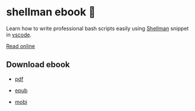 # shellman ebook :orange_book:

Learn how to write professional bash scripts easily using [Shellman](https://marketplace.visualstudio.com/items?itemName=Remisa.shellman) snippet in  [vscode](https://code.visualstudio.com/).

[Read online](https://leanpub.com/shellman/read_full?preview=true)

## Download ebook

- [pdf](https://github.com/yousefvand/shellman-ebook/files/4906915/shellman-2020-07-11.pdf.zip)

- [epub](https://github.com/yousefvand/shellman-ebook/files/4906913/shellman-2020-07-11.epub.zip)

- [mobi](https://github.com/yousefvand/shellman-ebook/files/4906914/shellman-2020-07-11.mobi.zip)
